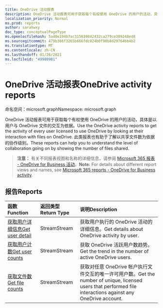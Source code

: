 ```yaml
---
title: OneDrive 活动报表
description: OneDrive 活动报表可用于获取每个有权使用 OneDrive 的用户的活动，具体是以用户与 OneDrive 文件的交互为依据。 此类报表也有助于了解以共享文件数为依据的协作级别。
localization_priority: Normal
ms.prod: reports
author: sarahwxy
doc_type: conceptualPageType
ms.openlocfilehash: 5a40e194b7ac315639842432ca279ce309248ed8
ms.sourcegitcommit: 479b366f3265b666fdc024b0f90b8d29764bb4b2
ms.translationtype: MT
ms.contentlocale: zh-CN
ms.lasthandoff: 01/26/2021
ms.locfileid: "49980981"
---
```

# <a name="onedrive-activity-reports"></a><span data-ttu-id="36a3e-104">OneDrive 活动报表</span><span class="sxs-lookup"><span data-stu-id="36a3e-104">OneDrive activity reports</span></span>

<span data-ttu-id="36a3e-105">命名空间：microsoft.graph</span><span class="sxs-lookup"><span data-stu-id="36a3e-105">Namespace: microsoft.graph</span></span>

<span data-ttu-id="36a3e-106">OneDrive 活动报表可用于获取每个有权使用 OneDrive 的用户的活动，具体是以用户与 OneDrive 文件的交互为依据。</span><span class="sxs-lookup"><span data-stu-id="36a3e-106">Use the OneDrive activity reports to get the activity of every user licensed to use OneDrive by looking at their interaction with files on OneDrive.</span></span> <span data-ttu-id="36a3e-107">此类报表也有助于了解以共享文件数为依据的协作级别。</span><span class="sxs-lookup"><span data-stu-id="36a3e-107">These reports can help you to understand the level of collaboration going on by showing the number of files shared.</span></span>

> <span data-ttu-id="36a3e-108">**注意：** 有关不同报表视图和名称的详细信息，请参阅 [Microsoft 365 报表 - OneDrive for Business 活动](https://support.office.com/client/OneDrive-for-Business-user-activity-8bbe4bf8-221b-46d6-99a5-2fb3c8ef9353)。</span><span class="sxs-lookup"><span data-stu-id="36a3e-108">**Note:** For details about different report views and names, see [Microsoft 365 reports - OneDrive for Business activity](https://support.office.com/client/OneDrive-for-Business-user-activity-8bbe4bf8-221b-46d6-99a5-2fb3c8ef9353).</span></span>

## <a name="reports"></a><span data-ttu-id="36a3e-109">报告</span><span class="sxs-lookup"><span data-stu-id="36a3e-109">Reports</span></span>

| <span data-ttu-id="36a3e-110">函数</span><span class="sxs-lookup"><span data-stu-id="36a3e-110">Function</span></span>                                 | <span data-ttu-id="36a3e-111">返回类型</span><span class="sxs-lookup"><span data-stu-id="36a3e-111">Return Type</span></span> | <span data-ttu-id="36a3e-112">说明</span><span class="sxs-lookup"><span data-stu-id="36a3e-112">Description</span></span>                              |
| :--------------------------------------- | :---------- | :--------------------------------------- |
| [<span data-ttu-id="36a3e-113">获取用户详细信息</span><span class="sxs-lookup"><span data-stu-id="36a3e-113">Get user detail</span></span>](../api/reportroot-getonedriveactivityuserdetail.md) | <span data-ttu-id="36a3e-114">Stream</span><span class="sxs-lookup"><span data-stu-id="36a3e-114">Stream</span></span>      | <span data-ttu-id="36a3e-115">获取用户执行的 OneDrive 活动的详细信息。</span><span class="sxs-lookup"><span data-stu-id="36a3e-115">Get details about OneDrive activity by user.</span></span> |
| [<span data-ttu-id="36a3e-116">获取用户计数</span><span class="sxs-lookup"><span data-stu-id="36a3e-116">Get user counts</span></span>](../api/reportroot-getonedriveactivityusercounts.md) | <span data-ttu-id="36a3e-117">Stream</span><span class="sxs-lookup"><span data-stu-id="36a3e-117">Stream</span></span>      | <span data-ttu-id="36a3e-118">获取 OneDrive 活跃用户数趋势。</span><span class="sxs-lookup"><span data-stu-id="36a3e-118">Get the trend in the number of active OneDrive users.</span></span> |
| [<span data-ttu-id="36a3e-119">获取文件数</span><span class="sxs-lookup"><span data-stu-id="36a3e-119">Get file counts</span></span>](../api/reportroot-getonedriveactivityfilecounts.md) | <span data-ttu-id="36a3e-120">Stream</span><span class="sxs-lookup"><span data-stu-id="36a3e-120">Stream</span></span>      | <span data-ttu-id="36a3e-121">获取对任意 OneDrive 帐户执行文件交互的唯一许可用户数。</span><span class="sxs-lookup"><span data-stu-id="36a3e-121">Get the number of unique, licensed users that performed file interactions against any OneDrive account.</span></span> |


